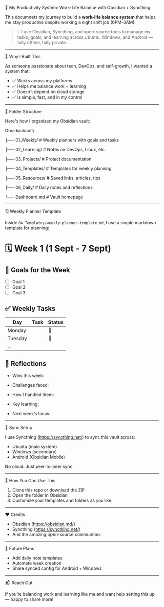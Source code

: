 🧠 My Productivity System: Work-Life Balance with Obsidian + Syncthing

This documnets my journey to build a **work-life balance system** that helps me stay productive despite working a night shift job (6PM–3AM).

> 💡 I use Obsidian, Syncthing, and open-source tools to manage my tasks, goals, and learning across Ubuntu, Windows, and Android — fully offline, fully private.

---

🔧 Why I Built This

As someone passionate about tech, DevOps, and self-growth, I wanted a system that:

- ✅ Works across my platforms
- ✅ Helps me balance work + learning
- ✅ Doesn't depend on cloud storage
- ✅ Is simple, fast, and in my control

---

📂 Folder Structure

Here's how I organized my Obsidian vault:


ObsidianVault/

├── 01_Weekly/          # Weekly planners with goals and tasks

├── 02_Learning/        # Notes on DevOps, Linux, etc.

├── 03_Projects/        # Project documentation

├── 04_Templates/       # Templates for weekly planning

├── 05_Resources/       # Saved links, articles, tips

├── 06_Daily/           # Daily notes and reflections

└── Dashboard.md        # Vault homepage


---

🗓️ Weekly Planner Template

Inside `04_Templates/weekly-planner-template.md`, I use a simple markdown template for planning:

# 🗓️ Week 1 (1 Sept - 7 Sept)

## 🎯 Goals for the Week
- [ ] Goal 1
- [ ] Goal 2
- [ ] Goal 3

## ✅ Weekly Tasks

| Day       | Task               | Status |
|-----------|--------------------|--------|
| Monday    |                    | 🔲     |
| Tuesday   |                    | 🔲     |
| ...       |                    |        |

## 🧠 Reflections
- Wins this week:

- Challenges faced:

- How I handled them:

- Key learning:

- Next week’s focus:

---

🔁 Sync Setup

I use Syncthing (https://syncthing.net/) to sync this vault across:

- Ubuntu (main system)
- Windows (secondary)
- Android (Obsidian Mobile)

No cloud. Just peer-to-peer sync.

---

🚀 How You Can Use This

1. Clone this repo or download the ZIP
2. Open the folder in Obsidian
3. Customize your templates and folders as you like

---

❤️ Credits

- Obsidian (https://obsidian.md/)
- Syncthing (https://syncthing.net/)
- And the amazing open-source communities

---

🧩 Future Plans

- Add daily note templates
- Automate week creation
- Share synced config for Android + Windows

---

📬 Reach Out

If you’re balancing work and learning like me and want help setting this up — happy to share more!
